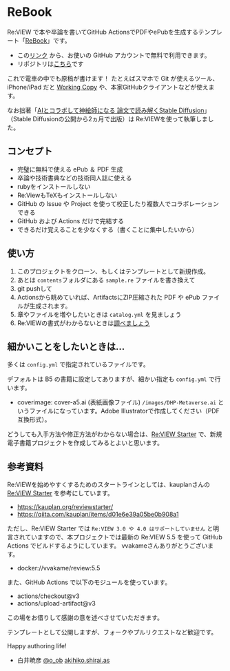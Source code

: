 # ReBook
Re:VIEW で本や卒論を書いてGitHub ActionsでPDFやePubを生成するテンプレート「[ReBook](https://github.com/kaitas/ReBook/)」です。

- この[リンク](https://github.com/kaitas/ReBook/generate) から、お使いの GitHub アカウントで無料で利用できます。
- リポジトリは[こちら](https://github.com/kaitas/ReBook/)です

これで電車の中でも原稿が書けます！
たとえばスマホで Git が使えるツール、iPhone/iPad だと [Working Copy](https://apps.apple.com/jp/app/working-copy-git-client/id896694807) や、本家GitHubクライアントなどが使えます。

なお拙著「[AIとコラボして神絵師になる 論文で読み解くStable Diffusion](https://ivtv.page.link/ap)」（Stable Diffusionの公開から2ヵ月で出版）は Re:VIEWを使って執筆しました。

## コンセプト

- 完璧に無料で使える ePub ＆ PDF 生成
- 卒論や技術書典などの技術同人誌に使える
- rubyをインストールしない
- Re:ViewもTeXもインストールしない
- GitHub の Issue や Project を使って校正したり複数人でコラボレーションできる
- GitHub および Actions だけで完結する
- できるだけ覚えることを少なくする（書くことに集中したいから）

## 使い方

1. このプロジェクトをクローン、もしくはテンプレートとして新規作成。
2. あとは `contents`フォルダにある `sample.re` ファイルを書き換えて
3. git pushして
4. Actionsから眺めていれば、ArtifactsにZIP圧縮された PDF や ePub ファイルが生成されます。
5. 章やファイルを増やしたいときは `catalog.yml` を見ましょう
6. Re:VIEWの書式がわからないときは[調べましょう](https://github.com/kmuto/review/blob/master/doc/format.ja.md)

## 細かいことをしたいときは…

多くは `config.yml` で指定されているファイルです。

デフォルトは B5 の書籍に設定してありますが、細かい指定も `config.yml` で行います。

- coverimage: cover-a5.ai (表紙画像ファイル) `/images/DHP-Metaverse.ai` というファイルになっています。Adobe Illustratorで作成してください（PDF互換形式）。

どうしても入手方法や修正方法がわからない場合は、[Re:VIEW Starter](https://kauplan.org/reviewstarter/) で、新規電子書籍プロジェクトを作成してみるとよいと思います。



## 参考資料

Re:VIEWを始めやすくするためのスタートラインとしては、kauplanさんの [Re:VIEW Starter](https://kauplan.org/reviewstarter/) を参考にしています。

- https://kauplan.org/reviewstarter/
- https://qiita.com/kauplan/items/d01e6e39a05be0b908a1

ただし、Re:VIEW Starter では `Re:VIEW 3.0 や 4.0 はサポートしていません` と明言されていますので、本プロジェクトでは最新の Re:VIEW 5.5 を使って GitHub Actions でビルドするようにしています。
vvakameさんありがとうございます。

- docker://vvakame/review:5.5

また、GitHub Actions で以下のモジュールを使っています。

- actions/checkout@v3
- actions/upload-artifact@v3

この場をお借りして感謝の意を述べさせていただきます。

テンプレートとして公開しますが、フォークやプルリクエストなど歓迎です。

Happy authoring life!

 - 白井暁彦 [@o_ob](https://twitter.com/o_ob) [akihiko.shirai.as](https://akihiko.shirai.as/)



